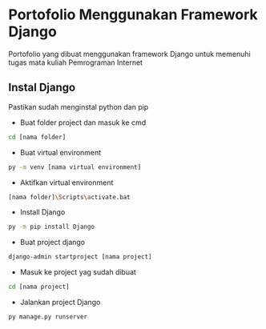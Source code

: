 # Portofolio Menggunakan Framework Django

Portofolio yang dibuat menggunakan framework Django untuk memenuhi tugas mata kuliah Pemrograman Internet

## Instal Django
Pastikan sudah menginstal python dan pip

- Buat folder project dan masuk ke cmd
```sh
cd [nama folder]
```
- Buat virtual environment
```sh
py -m venv [nama virtual environment]
```
- Aktifkan virtual environment
```sh
[nama folder]\Scripts\activate.bat
```
- Install Django
```sh
py -m pip install Django
```
- Buat project django
```sh
django-admin startproject [nama project]
```
- Masuk ke project yag sudah dibuat
```sh
cd [nama project]
```
- Jalankan project Django
```sh
py manage.py runserver
```

